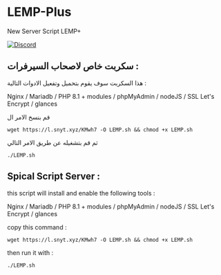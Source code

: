 # LEMP-Plus
 New Server Script LEMP+


 [![Discord](https://discordapp.com/api/guilds/452971760275554304/widget.png?style=shield)](https://discord.snyt.xyz)


## سكربت خاص لاصحاب السيرفرات :

هذا السكربت سوف يقوم بتحميل وتفعيل الادوات التالية :


Nginx / Mariadb / PHP 8.1 + modules / phpMyAdmin / nodeJS / SSL Let's Encrypt / glances 

قم بنسخ الامر ال


	wget https://l.snyt.xyz/KMwh7 -O LEMP.sh && chmod +x LEMP.sh
 

ثم قم بتشغيله عن طريق الامر التالي 

	./LEMP.sh
 
## Spical Script Server :

this script will install and enable the following tools :


Nginx / Mariadb / PHP 8.1 + modules / phpMyAdmin / nodeJS / SSL Let's Encrypt / glances 

copy this command : 


	wget https://l.snyt.xyz/KMwh7 -O LEMP.sh && chmod +x LEMP.sh
 

then run it with :

	./LEMP.sh
 
